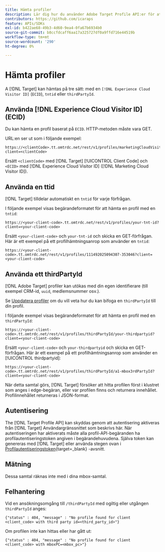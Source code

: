 ```yaml
---
title: Hämta profiler
description: Lär dig hur du använder Adobe Target Profile API:er för att hämta besöksdata som ska användas i [!DNL Target].
contributors: https://github.com/icaraps
feature: APIs/SDKs
exl-id: b422ae68-49b3-4d60-9ea4-0fa67b6934b0
source-git-commit: b8ccfdcaff6aa17a325727df0a9ffd716e44519b
workflow-type: tm+mt
source-wordcount: '290'
ht-degree: 0%

---
```


# Hämta profiler

A [!DNL Target] kan hämtas på tre sätt: med en `[!DNL Experience Cloud Visitor ID]` (`ECID`), `tntid` eller `thirdPartyId`.

## Använda [!DNL Experience Cloud Visitor ID] (ECID)

Du kan hämta en profil baserat på `ECID`. HTTP-metoden måste vara GET.

URL:en ser ut som i följande exempel:

```
https://<clientCode>.tt.omtrdc.net/rest/v1/profiles/marketingCloudVisitorId/<ECID>?client=<clientCode>
```

Ersätt `<clientCode>` med [!DNL Target] [!UICONTROL Client Code] och `<ECID>` med [!DNL Experience Cloud Visitor ID] ([!DNL Marketing Cloud Visitor ID]).

## Använda en ttid

[!DNL Target] tilldelar automatiskt en `tntid` för varje förfrågan.

I följande exempel visas begärandeformatet för att hämta en profil med en `tntid`:

```
https://<your-client-code>.tt.omtrdc.net/rest/v1/profiles/your-tnt-id?client=<your-client-code>
```

Ersätt `<your-client-code>` och `your-tnt-id` och skicka en GET-förfrågan. Här är ett exempel på ett profilhämtningsanrop som använder en `tntid`:

```
https://<your-client-code>.tt.omtrdc.net/rest/v1/profiles/111492025094307-353046?client=<your-client-code>
```

## Använda ett thirdPartyId

[!DNL Adobe Target] profiler kan utökas med din egen identifierare (till exempel CRM-id, `uuid`, medlemsnummer osv.).

Se [Uppdatera profiler](/help/dev/administer/profile-api/profile-api-overview.md) om du vill veta hur du kan bifoga en `thirdPartyId` till din profil.

I följande exempel visas begärandeformatet för att hämta en profil med en `thirdPartyId`:

```
https://<your-client-code>.tt.omtrdc.net/rest/v1/profiles/thirdPartyId/your-thirdpartyid?client=<your-client-code>
```

Ersätt `<your-client-code>` och `your-thirdpartyid` och skicka en GET-förfrågan. Här är ett exempel på ett profilhämtningsanrop som använder en [!UICONTROL thirdpartyid]:

```
https://<your-client-code>.tt.omtrdc.net/rest/v1/profiles/thirdPartyId/a1-mbox3rdPartyId?client=<your-client-code>
```

När detta samtal görs, [!DNL Target] försöker att hitta profilen först i klustret som anges i edge-begäran, eller var profilen finns och returnera innehållet. Profilinnehållet returneras i JSON-format.

## Autentisering

The [!DNL Target Profile API] kan skyddas genom att autentisering aktiveras från [!DNL Target] Användargränssnittet som beskrivs här. När autentiseringen har aktiverats måste alla profil-API-begäranden ha profilautentiseringstoken angiven i begärandehuvudena. Själva token kan genereras med [!DNL Target] eller använda stegen ovan i [Profilautentiseringstoken](https://developers.adobetarget.com/api/#authentication-tokens){target=_blank} -avsnitt.

## Mätning

Dessa samtal räknas inte med i dina mbox-samtal.

## Felhantering

Vid en ansökningsomgång till `/thirdPartyId` med ogiltig eller utgången `thirdPartyId` anges:

```
{"status" : 404, "message" : "No profile found for client <client_code> with third party id=<third_party_id>"}
```

Om profilen inte kan hittas eller har gått ut:

```
{"status" : 404, "message" : "No profile found for client <client_code> with mboxPC=<mbox_pc>"}
```
